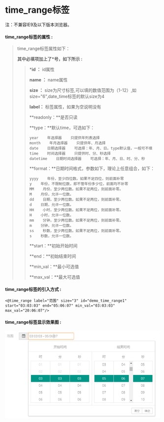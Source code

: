 # time\_range**标签**

注：不兼容IE9及以下版本浏览器。

#### time\_range**标签的属性 :**

> time\_range标签属性如下：
>
> **其中必填项加上了\*号，如下所示 :**
>
> > \***id ：** id属性
> >
> > **name ：** name属性
> >
> > **size ：** size为尺寸标签,可以填的数值范围为（1-12）,如size="6",date\_time标签的默认size为4
> >
> > **label：** 标签属性，如果为空说明没有
> >
> > **readonly：**是否只读
> >
> > **type：**默认time，可选如下：
> >
> > ```
> > year    年选择器    只提供年列表选择
> > month    年月选择器    只提供年、月选择
> > date    日期选择器    可选择：年、月、日。type默认值，一般可不填
> > time    时间选择器    只提供时、分、秒选择
> > datetime    日期时间选择器    可选择：年、月、日、时、分、秒
> > ```
> >
> > **format：**日期时间格式，参数如下，理论上任意组合，如下：
> >
> > ```
> > yyyy    年份，至少四位数。如果不足四位，则前面补零
> > y    年份，不限制位数，即不管年份多少位，前面均不补零
> > MM    月份，至少两位数。如果不足两位，则前面补零。
> > M    月份，允许一位数。
> > dd    日期，至少两位数。如果不足两位，则前面补零。
> > d    日期，允许一位数。
> > HH    小时，至少两位数。如果不足两位，则前面补零。
> > H    小时，允许一位数。
> > mm    分钟，至少两位数。如果不足两位，则前面补零。
> > m    分钟，允许一位数。
> > ss    秒数，至少两位数。如果不足两位，则前面补零。
> > s    秒数，允许一位数。
> > ```
> >
> > **start：**初始开始时间
> >
> > **end：**初始结束时间
> >
> > **min\_val：**最小可选值
> >
> > **max\_val：**最大可选值

#### time\_range标签的引入方式 :

```
<@time_range label="范围" size="3" id="demo_time_range1" start="03:03:03" end="05:06:07" min_val="03:03:03" max_val="20:06:07"/>
```

#### time\_range标签显示效果图 :

![](/assets/time_range.png)

